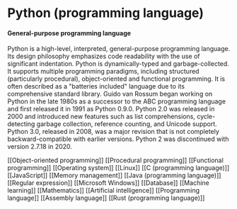 # Python (programming language)
#### General-purpose programming language

Python is a high-level, interpreted, general-purpose programming language. Its design philosophy emphasizes code readability with the use of significant indentation.
Python is dynamically-typed and garbage-collected. It supports multiple programming paradigms, including structured (particularly procedural), object-oriented and functional programming. It is often described as a "batteries included" language due to its comprehensive standard library.
Guido van Rossum began working on Python in the late 1980s as a successor to the ABC programming language and first released it in 1991 as Python 0.9.0. Python 2.0 was released in 2000 and introduced new features such as list comprehensions, cycle-detecting garbage collection, reference counting, and Unicode support. Python 3.0, released in 2008, was a major revision that is not completely backward-compatible with earlier versions. Python 2 was discontinued with version 2.7.18 in 2020.

[[Object-oriented programming]]
[[Procedural programming]]
[[Functional programming]]
[[Operating system]]
[[Linux]]
[[C (programming language)]]
[[JavaScript]]
[[Memory management]]
[[Java (programming language)]]
[[Regular expression]]
[[Microsoft Windows]]
[[Database]]
[[Machine learning]]
[[Mathematics]]
[[Artificial intelligence]]
[[Programming language]]
[[Assembly language]]
[[Rust (programming language)]]